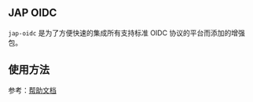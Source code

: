 ## JAP OIDC

`jap-oidc` 是为了方便快速的集成所有支持标准 OIDC 协议的平台而添加的增强包。

## 使用方法

参考：[帮助文档](https://justauth.plus/quickstart/jap-oidc.html)